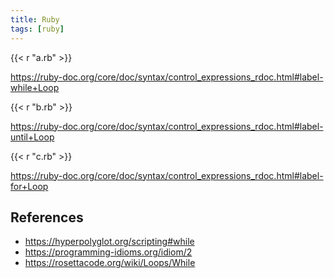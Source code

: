 ```yaml
---
title: Ruby
tags: [ruby]
---
```


{{< r "a.rb" >}}

<https://ruby-doc.org/core/doc/syntax/control_expressions_rdoc.html#label-while+Loop>

{{< r "b.rb" >}}

<https://ruby-doc.org/core/doc/syntax/control_expressions_rdoc.html#label-until+Loop>

{{< r "c.rb" >}}

<https://ruby-doc.org/core/doc/syntax/control_expressions_rdoc.html#label-for+Loop>

## References

- <https://hyperpolyglot.org/scripting#while>
- <https://programming-idioms.org/idiom/2>
- <https://rosettacode.org/wiki/Loops/While>
